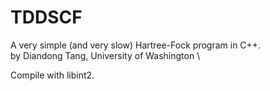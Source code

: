 # TDDSCF
A very simple (and very slow) Hartree-Fock program in C++. \
by Diandong Tang, University of Washington \

Compile with libint2.
